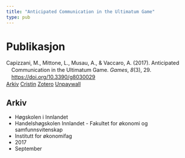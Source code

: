 ```yaml
---
title: "Anticipated Communication in the Ultimatum Game"
type: pub
---
```

<h1>Publikasjon</h1>
<article id="csl-bib-container-56DFUJWF" class="csl-bib-container">
  <div class="csl-bib-body" style="line-height: 1.35; padding-left: 1em; text-indent:-1em;">
  <div class="csl-entry">Capizzani, M., Mittone, L., Musau, A., &amp; Vaccaro, A. (2017). Anticipated Communication in the Ultimatum Game. <i>Games</i>, <i>8</i>(3), 29. <a href="https://doi.org/10.3390/g8030029">https://doi.org/10.3390/g8030029</a></div>
</div>
  <div class="csl-bib-buttons">
    <a href="#taxonomy-article-56DFUJWF" class="csl-bib-button">Arkiv</a>
    <a href="https://app.cristin.no/results/show.jsf?id=1498181" alt="Cristin URL" class="csl-bib-button">Cristin</a>
    <a href="http://zotero.org/groups/5022929/items/56DFUJWF" alt="Zotero URL" class="csl-bib-button">Zotero</a>
    <a href="https://www.mdpi.com/2073-4336/8/3/29/pdf?version=1500042478" class="csl-bib-button">Unpaywall</a>
  </div>
  <div id="csl-bib-meta-container-56DFUJWF"></div>
</article>
<div id="csl-bib-meta-56DFUJWF" class="csl-bib-meta">
  <article id="taxonomy-article-56DFUJWF" class="taxonomy-article">
    <h1>Arkiv</h1>
    <ul>
      <li>Høgskolen i Innlandet</li>
      <li>Handelshøgskolen Innlandet - Fakultet for økonomi og samfunnsvitenskap</li>
      <li>Institutt for økonomifag</li>
      <li>2017</li>
      <li>September</li>
    </ul>
  </article>
</div>
